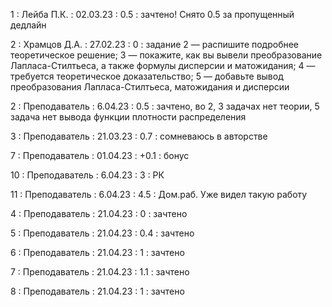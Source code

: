1 : Лейба П.К. : 02.03.23 : 0.5 : зачтено! Снято 0.5 за пропущенный дедлайн

2 : Храмцов Д.А. : 27.02.23 : 0 : задание 2 — распишите подробнее теоретическое решение; 3 — покажите, как вы вывели преобразование Лапласа-Стилтьеса, а также формулы дисперсии и матожидания; 4 — требуется теоретическое доказательство; 5 — добавьте вывод преобразования Лапласа-Стилтьеса, матожидания и дисперсии

2 : Преподаватель : 6.04.23 : 0.5 : зачтено, во 2, 3 задачах нет теории, 5 задача нет вывода функции плотности распределения

3 : Преподаватель : 21.03.23 : 0.7 : сомневаюсь в авторстве

7 : Преподаватель : 01.04.23 : +0.1 : бонус

10 : Преподаватель : 6.04.23 : 3 : РК

11 : Преподаватель : 6.04.23 : 4.5 : Дом.раб. Уже видел такую работу

4 : Преподаватель : 21.04.23 : 0 : зачтено

5 : Преподаватель : 21.04.23 : 0.4 : зачтено

6 : Преподаватель : 21.04.23 : 1 : зачтено

7 : Преподаватель : 21.04.23 : 1.1 : зачтено

8 : Преподаватель : 21.04.23 : 1 : зачтено
